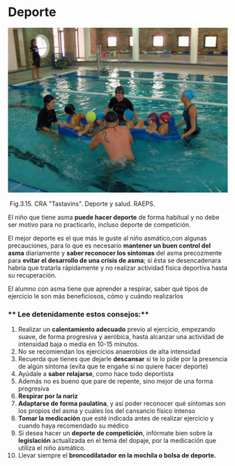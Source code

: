 # Deporte


![](img/M3_15.JPG)


 Fig.3.15. CRA "Tastavins". Deporte y salud. RAEPS. 

El niño que tiene asma **puede hacer deporte** de forma habitual y no debe ser motivo para no practicarlo, incluso deporte de competición.

El mejor deporte es el que más le guste al niño asmático,con algunas precauciones, para lo que es necesario **mantener un buen control del asma** diariamente y **saber reconocer los síntomas** del asma precozmente para **evitar el desarrollo de una crisis de asma**; si ésta se desencadenara habría que tratarla rápidamente y no realizar actividad física deportiva hasta su recuperación.

El alumno con asma tiene que aprender a respirar, saber qué tipos de ejercicio le son más beneficiosos, cómo y cuándo realizarlos

### ** Lee detenidamente estos consejos:**

1.  Realizar un **calentamiento adecuado** previo al ejercicio, empezando suave, de forma progresiva y aeróbica, hasta alcanzar una actividad de intensidad baja o media en 10-15 minutos.
2.  No se recomiendan los ejercicios anaerobios de alta intensidad
3.  Recuerda que tienes que dejarle **descansar** si te lo pide por la presencia de algún síntoma (evita que te engañe si no quiere hacer deporte)
4.  Ayúdale a **saber relajarse**, como hace todo deportista
5.  Además no es bueno que pare de repente, sino mejor de una forma progresiva
6.  **Respirar por la nariz**
7.  **Adaptarse de forma paulatina**, y así poder reconocer qué síntomas son los propios del asma y cuáles los del cansancio físico intenso
8.  **Tomar la medicación** que esté indicada antes de realizar ejercicio y cuando haya recomendado su médico
9.  Si desea hacer un **deporte de competición**, infórmate bien sobre la **legislación** actualizada en el tema del dopaje, por la medicación que utiliza el niño asmático.
10.  Llevar siempre el **broncodilatador en la mochila o bolsa de deporte.**

